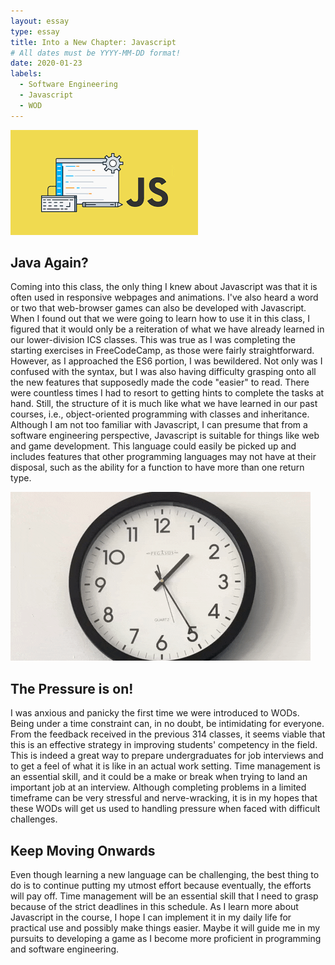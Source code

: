 ```yaml
---
layout: essay
type: essay
title: Into a New Chapter: Javascript  
# All dates must be YYYY-MM-DD format!
date: 2020-01-23
labels:
  - Software Engineering
  - Javascript
  - WOD
---
```

<img class="ui medium floated image" src="../images/javascript.png">

## Java Again?
Coming into this class, the only thing I knew about Javascript was that it is often used in responsive webpages and animations. I've also heard a word or two that web-browser games can also be developed with Javascript. When I found out that we were going to learn how to use it in this class, I figured that it would only be a reiteration of what we have already learned in our lower-division ICS classes. This was true as I was completing the starting exercises in FreeCodeCamp, as those were fairly straightforward. However, as I approached the ES6 portion, I was bewildered. Not only was I confused with the syntax, but I was also having difficulty grasping onto all the new features that supposedly made the code "easier" to read. There were countless times I had to resort to getting hints to complete the tasks at hand. Still, the structure of it is much like what we have learned in our past courses, i.e., object-oriented programming with classes and inheritance. Although I am not too familiar with Javascript, I can presume that from a software engineering perspective, Javascript is suitable for things like web and game development. This language could easily be picked up and includes features that other programming languages may not have at their disposal, such as the ability for a function to have more than one return type.

<img class="ui medium right floated image" src="../images/clocktick.gif">

## The Pressure is on!
I was anxious and panicky the first time we were introduced to WODs. Being under a time constraint can, in no doubt, be intimidating for everyone. From the feedback received in the previous 314 classes, it seems viable that this is an effective strategy in improving students' competency in the field. This is indeed a great way to prepare undergraduates for job interviews and to get a feel of what it is like in an actual work setting. Time management is an essential skill, and it could be a make or break when trying to land an important job at an interview. Although completing problems in a limited timeframe can be very stressful and nerve-wracking, it is in my hopes that these WODs will get us used to handling pressure when faced with difficult challenges. 

## Keep Moving Onwards
Even though learning a new language can be challenging, the best thing to do is to continue putting my utmost effort because eventually, the efforts will pay off. Time management will be an essential skill that I need to grasp because of the strict deadlines in this schedule. As I learn more about Javascript in the course, I hope I can implement it in my daily life for practical use and possibly make things easier. Maybe it will guide me in my pursuits to developing a game as I become more proficient in programming and software engineering.
